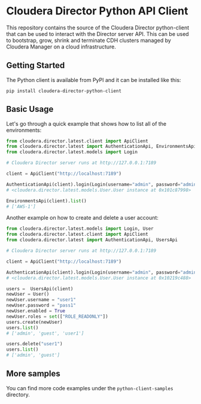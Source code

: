 
Cloudera Director Python API Client
===================================

This repository contains the source of the Cloudera Director python-client that can be used to
interact with the Director server API. This can be used to bootstrap, grow, shrink and
terminate CDH clusters managed by Cloudera Manager on a cloud infrastructure.

Getting Started
---------------

The Python client is available from PyPI and it can be installed like this:

    pip install cloudera-director-python-client


Basic Usage
-----------

Let's go through a quick example that shows how to list all of the environments:

```python
from cloudera.director.latest.client import ApiClient
from cloudera.director.latest import AuthenticationApi, EnvironmentsApi
from cloudera.director.latest.models import Login

# Cloudera Director server runs at http://127.0.0.1:7189

client = ApiClient("http://localhost:7189")

AuthenticationApi(client).login(Login(username="admin", password="admin"))
# <cloudera.director.latest.models.User.User instance at 0x101c87998>

EnvironmentsApi(client).list()
# ['AWS-1']
```

Another example on how to create and delete a user account:

```python
from cloudera.director.latest.models import Login, User
from cloudera.director.latest.client import ApiClient
from cloudera.director.latest import AuthenticationApi, UsersApi

# Cloudera Director server runs at http://127.0.0.1:7189

client = ApiClient("http://localhost:7189")

AuthenticationApi(client).login(Login(username="admin", password="admin"))
# <cloudera.director.latest.models.User.User instance at 0x10219c488>

users =  UsersApi(client)
newUser = User()
newUser.username = "user1"
newUser.password = "pass1"
newUser.enabled = True
newUser.roles = set(["ROLE_READONLY"])
users.create(newUser)
users.list()
# ['admin', 'guest', 'user1']

users.delete("user1")
users.list()
# ['admin', 'guest']
```

More samples
------------

You can find more code examples under the `python-client-samples` directory.








